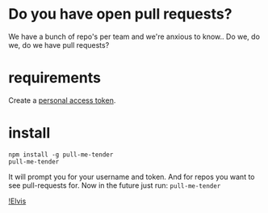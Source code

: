 # Do you have open pull requests?
We have a bunch of repo's per team and we're anxious to know.. Do we, do we, do we have pull requests?

# requirements
Create a [personal access token](https://github.com/settings/applications).

# install

    npm install -g pull-me-tender
    pull-me-tender

It will prompt you for your username and token. And for repos you want to see pull-requests for. Now in the future just run: `pull-me-tender`


[!Elvis](https://raw.githubusercontent.com/fritzvd/pull-me-tender/master/elvis.png)
